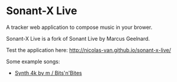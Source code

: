 Sonant-X Live
=============

A tracker web application to compose music in your brower.

Sonant-X Live is a fork of Sonant Live by Marcus Geelnard.

Test the application here: http://nicolas-van.github.io/sonant-x-live/

Some example songs:

* [Synth 4k by m / Bits'n'Bites](http://nicolas-van.github.io/sonant-x-live/#N4Igzg9gdg5gMgUyiAXARgEwGYA05owAiAhgC7GoDaoEYAxmgPoR2moCcetDjAJgmxQAGLvSb9SAVygJUIkNyYAPJADc5onqogAbVGgBsaTUwDuxVQgBmEAE4BbDQvoZmrDptcSn3LwOmyKAAsnowqUOrCodp66AAcGKHmljYOTlAQAJZgCIxWxPy2TmqMZOR0ANb6QvIlYJJg5JnI8WhxeCW2CDoIxDn6cW3GICX2faQIRejsiSBWSnmZOhNT8vN5XQCOTutdkFDEUHSBGACsIXML%2FDrEAJ6MpJn2gQZ469d3pfaCaELtl4wAA6HDYIbYoXAA4FQL6CIx4HQ2ZhiUHg%2BSIiB5BZWLZODGo1CQ%2FHEb4cC745LWOyOFCzQFUYyJRk4ZmsnBM9ksznMkSJXAhZn8nCnHCvADsOHaIpEMpwsvlcsVCuVSoAung6FRQC1KGggokVYalcbZXqjQq0Fh2ua5aqAL44bUMrDSk1um0et2W12mq0m%2B2OkA6s2Ky3Wlku91RkSW0360NBX0%2B6MR8MygNOlC6yOem2xhMGlMxnPGsP%2Bh2Z3XYIs13O190ZoPOust%2Bu5xvBjBpts91vKjsMtCcS3GPtRzCvNB63vRgdZscLmfpitN%2BdL9cL%2B2NxRuQT%2FHfeKLOHgSAI%2BFHhSLyHcxc88SmpGnXly71D7l%2BH590PxSGR31yXv%2BjC3keviMA%2B1LpFkOR5AUkz6JwIwRKUpDlFU6A1B0yH1I0xDNMUyFdD0fSBFgBhkVhqiMGMjTwdMszrFYSwrPobzYriKCDJhAJ7NAhzHPopyvACHz3I8zyoAxVzdJ8JKCBgUlAiCOJgoSbFKTCcmoEERJIjuKlogiSKMRx6LGaZRmYlpR4UhYVJpEe9JrjG3KuRy7lch5bJeW5nkbr26ogJqWaVt6oYlsWrphWFkWliW0XxRFEZRZGMXJXFKWnHO2aZRl4UimlaWxbFhVJaVBWJblJUutli51QFK46vVzW1rV%2FktR6bUde1s6NVQ3UDeWgZNT1g39n1zmjVN43Df103zfKW4rjuLBwiYfACHe4j%2BH%2BoEXmoW3AboCGzDuEEOcMYGrW%2BoSfrdO2BO%2B35hAde3PSBCRJHZj6SXgGTZLk%2BSFARVFlMQlTVLU2ENE0LRBOcIpIVRRG9P0tJihgEpI9R4x0UOilMcsdGQiZqno9xuwIPs%2FGPYj7wyWJTwvOpomwqgBhrAs0IEigwnrNz1lxMJ%2BL6RZID4qT4LDBLHFY8SpIYcLSLnU%2BeBOZQKrGIKXLa1rnK4HrfI6%2FrC0BRqWqrjl6V6hK5UskEtupU7BUO%2BlJWuwlFUu47uU29bzv2z7%2BWB8l2UhuHpxMomCYxpH9sxtHEdR3GsfJ%2FH6doHHIYJ6nGeJ4nWfRznLKFxgYdYFrFf2wbVfFlrOkRpXTfV434X1zXlftGWmfFuG3enL3qZDz3Q%2BDyPlpil1psDVPY3TbP0%2BjQvc%2FNcvi91WvK8bpv69LktgYre4KBYwem1vdtv6BF%2ByivdfR2xG0J8oirv3Hq410oIjYF3W%2FG2X6%2FYFALoGiMddA8Jf4v1pH9aCgM4KrEoihNCkMEE4VhgMNoCCUYkUkhjLGoxcZTEwCTbEzE8bqQMghCmCxeIHCOIEQwilWbiROCzBmbN0CnGIRpHmfMuYgmsuAkWKIKE2WMuxMm0tzJk1mPLH47AlaYkgZCdWdY9ZskNsbdRfk1Emy3umc2IVLae2HqleM0VE5%2BmMd3UxTJTFjwDtYl2tiXb2K9iYpx1sLFxDDg3PUBtTgu1wAnfxgSW5%2BJLsEkO4Tw6%2BMsZY2JXdfFeIznExJNdElp27omcuyY9HbwmhrXeHUd55JbCUopbZymlNagU6pq9akVPqbNSadS952m3CiD%2BT0L6HVPLtO%2BQDLoohAvjdakCvzvyPk%2FZ6P9v4PSAoMkBsQxQTPAt9SCUCgwwNgsDTiCCwYQwwlDKiqC8ItGOYwLBaN2BCBuQgmiLEwEXEYqQqYBMOIBKoZcqmfE6GSWjiJNhzD2asJuPcaypxhj82UhxLhAsFYGAUciHgIizKYklniKRhlxZImsmitZKQNnyBUf5HRZLNHG1af2Ax1AjFJQtPSt245GVJi9Cy20DSqVtOaYUrlfYqmNKLAKvlQ1Kwiv5ZywVm5JXipqTy2VZSZVSoah0ngH9pk9PPn%2FM8WqgF3xGTMMZ6yHKnRfF0%2B6ghVl9OZr%2FPVSyBgXDApA2Y%2F0YJAzohgYYJQDnoUTDUC5pz8K0gRhcTo3RUaBBuVG%2B5BDUBiixi8ombzyGy1%2BJzb51M%2FnxH%2BPTMFDwmY3UBXm6yfsoQwrJs8vhmkEWISESisWEtxFS0sjzOWuKFZoDFEiyBwwSWLm1gKE2g6jbDpwEKXJ09ArBVpcGdlCrRVGPjPOzqBTMDdmXQ2VdDdBplhnquudyrzTCsPQukaG6j1KvPaeuaV7DTHoVfvGgnSj7dL%2Fr0%2BZurb7rRAnfcZoRzW%2F1mR%2BD9qy7W%2Fx%2FV9QlDl5CutgbsvU%2FxvWoXBuhMiFFsaBrhgjTB4bsEQijRch5eN0OJsee8smFcvk0JpvoBSoLPjAs%2FvR8FHasCKW5qi9S8LLUttFmTfFGLgE4vRR8ltJbXbCYJfZVWIA%2B3zTZAbVyQpxVTotme5lE7VEHvbJevKnoGHBz3fKlMRUZyZ1HBpwzm6eWmdvWqXTdmhD3pPcuYzjnr0tJc3KsVXnFVud8zU1VTB1XrSAyeED60wM3lAaM48ZhjUyaulMi1QFrULK%2FeBmLhqIEJaggDHZdELk%2BsktxOoMMzkldK4RXDaMMD%2BsI7G%2Bi5DXk7CbfoX4Zx1LUazWcOm0k82MfTazPFXHy3YuhdWnjkm%2BPYsbTzATDb21TdslBmTcn3N6NU4Y9TG2OX%2Bd205hzAWZo%2BYO3t07x2hVHdvc5lT13LuuYuwd27LmlqBVsBAUwiAWhCSEMJJAvAAAKZRJgtCwEIO0QAAA)
